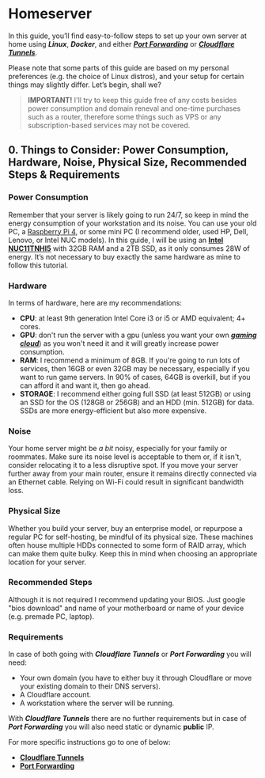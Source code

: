 # Homeserver
In this guide, you’ll find easy-to-follow steps to set up your own server at home using ***Linux***, ***Docker***, and either ***[Port Forwarding](ports)*** or ***[Cloudflare Tunnels](tunnels)***. 

Please note that some parts of this guide are based on my personal preferences (e.g. the choice of Linux distros), and your setup for certain things may slightly differ. Let’s begin, shall we?

> **IMPORTANT!** I'll try to keep this guide free of any costs besides power consumption and domain reneval and one-time purchases such as a router, therefore some things such as VPS or any subscription-based services may not be covered.


## 0. Things to Consider: Power Consumption, Hardware, Noise, Physical Size, Recommended Steps & Requirements

### Power Consumption
Remember that your server is likely going to run 24/7, so keep in mind the energy consumption of your workstation and its noise. You can use your old PC, a [Raspberry Pi 4](https://www.raspberrypi.com/products/raspberry-pi-4-model-b/), or some mini PC (I recommend older, used HP, Dell, Lenovo, or Intel NUC models). In this guide, I will be using an **[Intel NUC11TNHI5](https://www.intel.com/content/www/us/en/products/sku/205594/intel-nuc-11-pro-kit-nuc11tnhi5/specifications.html)** with 32GB RAM and a 2TB SSD, as it only consumes 28W of energy. It’s not necessary to buy exactly the same hardware as mine to follow this tutorial.


### Hardware
In terms of hardware, here are my recommendations:
- **CPU**: at least 9th generation Intel Core i3 or i5 or AMD equivalent; 4+ cores.
- **GPU**: don't run the server with a gpu (unless you want your own ***[gaming cloud](https://en.wikipedia.org/wiki/Cloud_gaming)***) as you won't need it and it will greatly increase power consumption.
- **RAM**: I recommend a minimum of 8GB. If you're going to run lots of services, then 16GB or even 32GB may be necessary, especially if you want to run game servers. In 90% of cases, 64GB is overkill, but if you can afford it and want it, then go ahead.
- **STORAGE**: I recommend either going full SSD (at least 512GB) or using an SSD for the OS (128GB or 256GB) and an HDD (min. 512GB) for data. SSDs are more energy-efficient but also more expensive.


### Noise
Your home server might be *a bit* noisy, especially for your family or roommates. Make sure its noise level is acceptable to them or, if it isn't, consider relocating it to a less disruptive spot. If you move your server further away from your main router, ensure it remains directly connected via an Ethernet cable. Relying on Wi-Fi could result in significant bandwidth loss.


### Physical Size
Whether you build your server, buy an enterprise model, or repurpose a regular PC for self-hosting, be mindful of its physical size. These machines often house multiple HDDs connected to some form of RAID array, which can make them quite bulky. Keep this in mind when choosing an appropriate location for your server.


### Recommended Steps
Although it is not required I recommend updating your BIOS. Just google "bios download" and name of your motherboard or name of your device (e.g. premade PC, laptop).


### Requirements
In case of both going with ***Cloudflare Tunnels*** or ***Port Forwarding*** you will need:
- Your own domain (you have to either buy it through Cloudflare or move your existing domain to their DNS servers).
- A Cloudflare account.
- A workstation where the server will be running.

With ***Cloudflare Tunnels*** there are no further requirements but in case of ***Port Forwarding*** you will also need static or dynamic **public** IP.

For more specific instructions go to one of below:
- **[Cloudflare Tunnels](tunnels)**
- **[Port Forwarding](ports)**